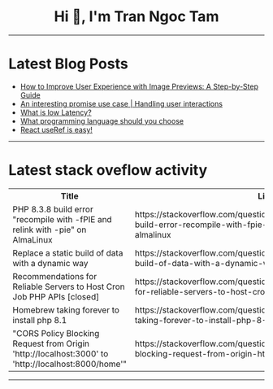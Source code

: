 <h1 align="center">Hi 👋, I'm Tran Ngoc Tam</h1>

---

# Latest Blog Posts 
<!-- BLOG-POST-LIST:START -->
- [How to Improve User Experience with Image Previews: A Step-by-Step Guide](https://dev.to/dk119819/how-to-improve-user-experience-with-image-previews-a-step-by-step-guide-1p87)
- [An interesting promise use case | Handling user interactions](https://dev.to/vishalgaurav/an-interesting-promise-use-case-handling-user-interactions-1f1g)
- [What is low Latency?](https://dev.to/alakkadshaw/what-is-low-latency-355g)
- [What programming language should you choose](https://dev.to/henriqueleite42/what-programming-language-should-you-choose-4ed2)
- [React useRef is easy!](https://dev.to/justanordinaryperson/react-useref-is-easy-4bj2)
<!-- BLOG-POST-LIST:END -->

---

# Latest stack oveflow activity
<table>
  <tr><th>Title</th><th>Link</th></tr>
  <!-- STACKOVERFLOW:START --><tr><td>PHP 8.3.8 build error &quot;recompile with -fPIE and relink with -pie&quot; on AlmaLinux</td><td>https://stackoverflow.com/questions/78626755/php-8-3-8-build-error-recompile-with-fpie-and-relink-with-pie-on-almalinux</td></tr><tr><td>Replace a static build of data with a dynamic way</td><td>https://stackoverflow.com/questions/78626704/replace-a-static-build-of-data-with-a-dynamic-way</td></tr><tr><td>Recommendations for Reliable Servers to Host Cron Job PHP APIs [closed]</td><td>https://stackoverflow.com/questions/78626677/recommendations-for-reliable-servers-to-host-cron-job-php-apis</td></tr><tr><td>Homebrew taking forever to install php 8.1</td><td>https://stackoverflow.com/questions/78626662/homebrew-taking-forever-to-install-php-8-1</td></tr><tr><td>&quot;CORS Policy Blocking Request from Origin &#39;http://localhost:3000&#39; to &#39;http://localhost:8000/home&#39;&quot;</td><td>https://stackoverflow.com/questions/78626628/cors-policy-blocking-request-from-origin-http-localhost3000-to-http-loc</td></tr><!-- STACKOVERFLOW:END -->
</table>

---


